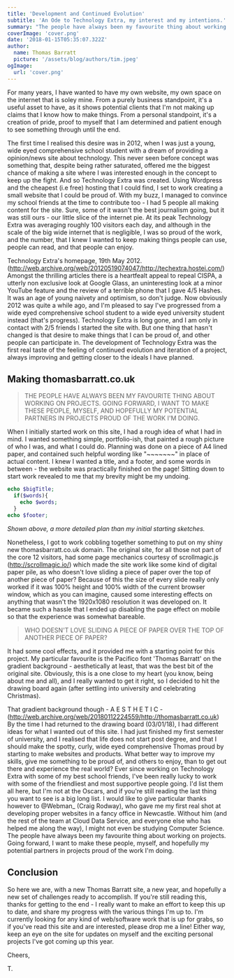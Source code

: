 ```yaml
---
title: 'Development and Continued Evolution'
subtitle: 'An Ode to Technology Extra, my interest and my intentions.'
summary: "The people have always been my favourite thing about working on projects. Going forward, I want to make these people, myself, and hopefully my potential partners in projects proud of the work I'm doing."
coverImage: 'cover.png'
date: '2018-01-15T05:35:07.322Z'
author:
  name: Thomas Barratt
  picture: '/assets/blog/authors/tim.jpeg'
ogImage:
  url: 'cover.png'
---
```



For many years, I have wanted to have my own website, my own space on the internet that is soley mine. From a purely business standpoint, it's a useful asset to have, as it shows potential clients that I'm not making up claims that I know how to make things. From a personal standpoint, it's a creation of pride, proof to myself that I am determined and patient enough to see something through until the end.

The first time I realised this desire was in 2012, when I was just a young, wide eyed comprehensive school student with a dream of providing a opinion/news site about technology. This never seen before concept was something that, despite being rather saturated, offered me the biggest chance of making a site where I was interested enough in the concept to keep up the fight. And so Technology Extra was created. Using Wordpress and the cheapest (i.e free) hosting that I could find, I set to work creating a small website that I could be proud of. With my buzz, I managed to convince my school friends at the time to contribute too - I had 5 people all making content for the site. Sure, some of it wasn't the best journalism going, but it was still ours - our little slice of the internet pie. At its peak Technology Extra was averaging roughly 100 visitors each day, and although in the scale of the big wide internet that is negligible, I was so proud of the work, and the number, that I knew I wanted to keep making things people can use, people can read, and that people can enjoy.



Technology Extra's homepage, 19th May 2012. (http://web.archive.org/web/20120519074047/http://techextra.hostei.com/)
Amongst the thrilling articles there is a heartfealt appeal to repeal CISPA, a utterly non exclusive look at Google Glass, an uninteresting look at a minor YouTube feature and the review of a terrible phone that I gave 4/5 Hashes. It was an age of young naivety and optimism, so don't judge.
Now obviously 2012 was quite a while ago, and I'm pleased to say I've progressed from a wide eyed comprehensive school student to a wide eyed university student instead (that's progress). Technology Extra is long gone, and I am only in contact with 2/5 friends I started the site with. But one thing that hasn't changed is that desire to make things that I can be proud of, and other people can participate in. The development of Technology Extra was the first real taste of the feeling of continued evolution and iteration of a project, always improving and getting closer to the ideals I have planned.

Making thomasbarratt.co.uk
----

>THE PEOPLE HAVE ALWAYS BEEN MY FAVOURITE THING ABOUT WORKING ON PROJECTS. GOING FORWARD, I WANT TO MAKE THESE PEOPLE, MYSELF, AND HOPEFULLY MY POTENTIAL PARTNERS IN PROJECTS PROUD OF THE WORK I'M DOING.

When I initially started work on this site, I had a rough idea of what I had in mind. I wanted something simple, portfolio-ish, that painted a rough picture of who I was, and what I could do. Planning was done on a piece of A4 lined paper, and contained such helpful wording like "~~~~~~~" in place of actual content. I knew I wanted a title, and a footer, and some words in between - the website was practically finished on the page! Sitting down to start work revealed to me that my brevity might be my undoing.
```php
echo $bigTitle;
  if($words){
    echo $words;
  }
echo $footer;
```
_Shown above, a more detailed plan than my initial starting sketches._  
  
Nonetheless, I got to work cobbling together something to put on my shiny new thomasbarratt.co.uk domain. The original site, for all those not part of the core 12 visitors, had some page mechanics courtesy of scrollmagic.js (http://scrollmagic.io/) which made the site work like some kind of digital paper pile, as who doesn't love sliding a piece of paper over the top of another piece of paper? Because of this the size of every slide really only worked if it was 100% height and 100% width of the current browser window, which as you can imagine, caused some interesting effects on anything that wasn't the 1920x1080 resolution it was developed on. It became such a hassle that I ended up disabling the page effect on mobile so that the experience was somewhat bareable.

> WHO DOESN'T LOVE SLIDING A PIECE OF PAPER OVER THE TOP OF ANOTHER PIECE OF PAPER?

It had some cool effects, and it provided me with a starting point for this project. My particular favourite is the Pacifico font 'Thomas Barratt' on the gradient background - aesthetically at least, that was the best bit of the original site. Obviously, this is a one close to my heart (you know, being about me and all), and I really wanted to get it right, so I decided to hit the drawing board again (after settling into university and celebrating Christmas).



That gradient background though - A E S T H E T I C - (http://web.archive.org/web/20180112224559/http://thomasbarratt.co.uk)
By the time I had returned to the drawing board (03/01/18), I had different ideas for what I wanted out of this site. I had just finished my first semester of university, and I realised that life does not start post degree, and that I should make the spotty, curly, wide eyed comprehensive Thomas proud by starting to make websites and products. What better way to improve my skills, give me something to be proud of, and others to enjoy, than to get out there and experience the real world? Ever since working on Technology Extra with some of my best school friends, I've been really lucky to work with some of the friendliest and most supportive people going. I'd list them all here, but I'm not at the Oscars, and if you're still reading the last thing you want to see is a big long list. I would like to give particular thanks however to @Webman_ (Craig Rodway), who gave me my first real shot at developing proper websites in a fancy office in Newcastle. Without him (and the rest of the team at Cloud Data Service, and everyone else who has helped me along the way), I might not even be studying Computer Science. The people have always been my favourite thing about working on projects. Going forward, I want to make these people, myself, and hopefully my potential partners in projects proud of the work I'm doing.

## Conclusion ##


So here we are, with a new Thomas Barratt site, a new year, and hopefully a new set of challenges ready to accomplish. If you're still reading this, thanks for getting to the end - I really want to make an effort to keep this up to date, and share my progress with the various things I'm up to. I'm currently looking for any kind of web/software work that is up for grabs, so if you've read this site and are interested, please drop me a line! Either way, keep an eye on the site for updates on myself and the exciting personal projects I've got coming up this year.

Cheers,

T.
